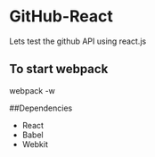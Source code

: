 # GitHub-React
Lets test the github API using react.js

## To start webpack
webpack -w

##Dependencies
- React
- Babel
- Webkit